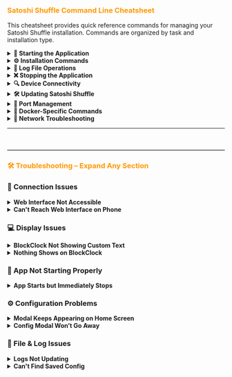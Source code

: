 <h3 style="color: #ff9900;">Satoshi Shuffle Command Line Cheatsheet</h3>

This cheatsheet provides quick reference commands for managing your Satoshi Shuffle installation. Commands are organized by task and installation type.

<details>
<summary><strong>🚀 Starting the Application</strong></summary>

<h3>Using the Start Script (Recommended)</h3>
```bash
# Navigate to your Satoshi Shuffle directory
cd /path/to/satoshi-shuffle

# Make script executable (first time only, on Linux/macOS)
chmod +x start_SatoshiShuffle.sh

# Run the start script
./start_SatoshiShuffle.sh
```

<h3>Standard Python Method</h3>
```bash
# Navigate to your Satoshi Shuffle directory
cd /path/to/satoshi-shuffle

# Start the application
python webapp/blockclock_web.py

# Alternative for Python 3 on some systems
python3 webapp/blockclock_web.py
```

<h3>Run in Background (Keep Running After Terminal Closes)</h3>
```bash
# On macOS/Linux - Keep running after terminal closes
nohup python3 webapp/blockclock_web.py > /dev/null 2>&1 &

# Explanation:
# nohup - Prevents the process from stopping when terminal closes
# > /dev/null - Discards standard output
# 2>&1 - Redirects error messages to standard output
# & - Runs the process in background

# Send output to log file instead of discarding
nohup python3 webapp/blockclock_web.py > logs/webapp.log 2>&1 &

# On Windows
start /b python webapp\blockclock_web.py > nul 2>&1

# Check if background process is running
ps aux | grep blockclock_web.py

# Stop background process
pkill -f blockclock_web.py
```

<h3>Docker Method</h3>
```bash
# Navigate to your Satoshi Shuffle directory
cd /path/to/satoshi-shuffle

# Start the Docker container
docker-compose -f docker/docker-compose.yml up -d
```

</details>

<details>
<summary><strong>⚙️ Installation Commands</strong></summary>

<h3>One-Click Installation</h3>
```bash
# Run the interactive installation script
python install.py

# Install with specific options (check script help)
python install.py --no-docker

# Install and specify a different port
python install.py -p 5002
```

<h3>Docker Installation</h3>
```bash
# Build the Docker image
docker-compose -f docker/docker-compose.yml build

# Build without using cache (for troubleshooting)
docker-compose -f docker/docker-compose.yml build --no-cache
```

<h3>Python Installation</h3>
```bash
# Install dependencies
pip install -r requirements.txt

# Install with specific Python version
python3 -m pip install -r requirements.txt
```

</details>

<details>
<summary><strong>✅ Checking Application Status</strong></summary>

<h3>Process Checking</h3>
```bash
# Check if Python process is running
ps aux | grep blockclock_web.py

# More compact version
pgrep -fl blockclock_web.py

# Check if Docker container is running
docker ps | grep satoshi-shuffle
```

<h3>Service Status</h3>
```bash
# Linux systemd service
sudo systemctl status satoshi-shuffle

# macOS launchd service
launchctl list | grep com.satoshi-shuffle
```

<h3>Web Server Check</h3>
```bash
# Check if web server is responding
curl -I http://localhost:5010
```

</details>

<details>
<summary><strong>📝 Log File Operations</strong></summary>

<h3>Viewing Logs</h3>
```bash
# View last 20 log entries
tail -n 20 logs/blockclock.log

# Follow log in real-time (Ctrl+C to exit)
tail -f logs/blockclock.log

# Search logs for specific text
grep "error" logs/blockclock.log

# View Docker container logs
docker logs satoshi-shuffle

# Follow Docker logs in real-time
docker logs -f satoshi-shuffle
```

<h3>Log Management</h3>
```bash
# Clear log file
echo "" > logs/blockclock.log

# View log archive directory
ls -la logs/archive/

# Check log file size
du -sh logs/blockclock.log
```

</details>

<details>
<summary><strong>❌ Stopping the Application</strong></summary>

<h3>Standard Method</h3>
```bash
# Kill Python process
pkill -f blockclock_web.py

# More forceful termination if needed
pkill -9 -f blockclock_web.py

# Find the process ID and kill it specifically
ps aux | grep blockclock_web.py
kill [PID]  # Replace [PID] with the actual process ID
```

<h3>Docker Method<h3>
```bash
# Stop container but keep it
docker-compose -f docker/docker-compose.yml stop

# Stop and remove container
docker-compose -f docker/docker-compose.yml down
```

<h3>Service Method<h3>
```bash
# Linux systemd
sudo systemctl stop satoshi-shuffle

# macOS launchd
launchctl unload ~/Library/LaunchAgents/com.satoshi-shuffle.plist
```

</details>

<details>
<summary><strong>🔄 Restarting the Application</strong></summary>

<h3>Standard Method</h3>
```bash
# Kill and restart
pkill -f blockclock_web.py
python webapp/blockclock_web.py

# Restart in background (macOS/Linux)
pkill -f blockclock_web.py
nohup python3 webapp/blockclock_web.py > /dev/null 2>&1 &
```

<h3>Docker Method</h3>
```bash
# Restart container
docker-compose -f docker/docker-compose.yml restart

# Full rebuild and restart
docker-compose -f docker/docker-compose.yml up -d --build
```

<h3>Service Method</h3>
```bash
# Linux systemd
sudo systemctl restart satoshi-shuffle

# macOS launchd
launchctl unload ~/Library/LaunchAgents/com.satoshi-shuffle.plist
launchctl load ~/Library/LaunchAgents/com.satoshi-shuffle.plist
```

</details>

<details>
<summary><strong>🔍 Device Connectivity</strong></summary>

<h3>Check Device Reachability</h3>
```bash
# Ping a BlockClock device
ping -c 3 192.168.1.100

# From Docker container
docker exec -it satoshi-shuffle ping -c 3 192.168.1.100
```

<h3>Test BlockClock API</h3>
```bash
# Test device API (displays time)
curl -v http://192.168.1.100/api/show/time

# Test device API (displays custom text)
curl -v http://192.168.1.100/api/show/text/BITCOIN
```

</details>

<details>
<summary><strong>🛠️ Updating Satoshi Shuffle</strong></summary>

<h3>Standard Method</h3>
```bash
# Get latest code
git pull

# Restart application
./start_SatoshiShuffle.sh

# Or restart in background
pkill -f blockclock_web.py
nohup python3 webapp/blockclock_web.py > /dev/null 2>&1 &
```

<h3>Docker Method</h3>
```bash
# Get latest code
git pull

# Rebuild and restart container
docker-compose -f docker/docker-compose.yml up -d --build
```

</details>

<details>
<summary><strong>🔌 Port Management</strong></summary>

<h3>Check Port Usage</h3>
```bash
# Check if port 5010 is in use
lsof -i :5010

# Alternative method
netstat -tuln | grep 5010
```

<h3>Change Port (Python Installation)</h3>
```bash
# Edit the web application file
nano webapp/blockclock_web.py

# Find this line and change port number:
# app.run(debug=False, host='0.0.0.0', port=5010, use_reloader=True)
```

<h3>Change Port (Docker Installation)</h3>
```bash
# Edit docker-compose file
nano docker/docker-compose.yml

# Change port mapping, e.g., from:
# "5010:5010" to "5011:5010"
```

</details>

<details>
<summary><strong>🔒 Service Management</strong></summary>

<h3>Setting Up Service (Linux)</h3>
```bash
# Create systemd service file
sudo nano /etc/systemd/system/satoshi-shuffle.service

# Enable service to start at boot
sudo systemctl enable satoshi-shuffle

# Start service
sudo systemctl start satoshi-shuffle
```

<h3>Setting Up Service (macOS)</h3>
```bash
# Create launchd plist file
nano ~/Library/LaunchAgents/com.satoshi-shuffle.plist

# Load service
launchctl load -w ~/Library/LaunchAgents/com.satoshi-shuffle.plist
```

</details>

<details>
<summary><strong>💻 Screen Session (Alternative to nohup)</strong></summary>
<br/>
<p><em><strong>Using <code>screen</code> is another way to keep applications running after closing your terminal:</strong></em></p>

```bash
# Install screen (if not already installed)
# Ubuntu/Debian
sudo apt install screen
# macOS
brew install screen

# Start a new screen session
screen -S satoshi-shuffle

# Now run your application
python3 webapp/blockclock_web.py

# Detach from screen session (keeps running in background)
# Press Ctrl+A, then D

# List running screen sessions
screen -ls

# Reattach to a running session
screen -r satoshi-shuffle

# Kill a screen session (when attached)
# Press Ctrl+A, then type :quit and press Enter
```

</details>

<details>
<summary><strong>🔏 Docker-Specific Commands</strong></summary>

<h3>Container Management</h3>
```bash
# Enter container shell
docker exec -it satoshi-shuffle /bin/bash

# View container details
docker inspect satoshi-shuffle

# Check container resource usage
docker stats satoshi-shuffle
```

<h3>Docker Volumes</h3>
```bash
# List Docker volumes
docker volume ls

# Check volume details
docker volume inspect satoshi-shuffle_config
```

</details>

<details>
<summary><strong>📡 Network Troubleshooting</strong></summary>

<h3>Network Diagnostics</h3>
```bash
# Check your IP address
ifconfig    # macOS/Linux
ipconfig    # Windows

# Check network route to device
traceroute 192.168.1.100    # macOS/Linux
tracert 192.168.1.100       # Windows

# Check local network devices (if arp is available)
arp -a
```

</details>

<details>
<summary><strong>🧹 Cleanup Operations</strong></summary>

<h3>File Cleanup</h3>
```bash
# Remove log files
rm logs/*.log

# Remove archived logs
rm -rf logs/archive/*
```

<h3>Docker Cleanup</h3>
```bash
# Remove container and images
docker-compose -f docker/docker-compose.yml down --rmi all

# Remove volumes too (CAUTION: Deletes all configuration!)
docker-compose -f docker/docker-compose.yml down -v

# System-wide Docker cleanup
docker system prune
```

</details>

<details>
<summary><strong>📂 Backup and Restore</strong></summary>

<h3>Configuration Backup</h3>
```bash
# Manual backup of config file
cp config/blockclock.conf config/blockclock.conf.backup

# Full directory backup
tar -czvf satoshi-shuffle-backup.tar.gz config/ logs/
```

<h3>Docker Volume Backup</h3>
```bash
# Create a backup container and copy from volume
docker run --rm -v satoshi-shuffle_config:/backup -v $(pwd):/host alpine cp -r /backup /host/config-backup
```
</details>

---

<hr style="margin-top: 3rem; margin-bottom: 1.5rem; border-top: 2px solid #ccc;">

<h3 style="color: #ff9900;">🛠 Troubleshooting – Expand Any Section</h3>

<h3>🔌 Connection Issues</h3>

<details>
<summary><strong>Web Interface Not Accessible</strong></summary>

**Possible Causes:**
- App not running
- Port blocked or already in use
- Incorrect URL or IP address

**Solutions:**
```bash
# Check if app is running
ps aux | grep blockclock_web.py

# Make sure the port (default 5010) is open
lsof -i :5010

# Restart app
pkill -f blockclock_web.py
python3 webapp/blockclock_web.py
```
</details>

<details>
<summary><strong>Can't Reach Web Interface on Phone</strong></summary>

**Possible Causes:**
- Device not on same Wi-Fi
- Using localhost instead of local IP

**Solutions:**
```bash
# Find local IP
hostname -I    # Linux/macOS
ipconfig       # Windows

# Use IP in phone browser, e.g. http://192.168.0.50:5010
```
</details>

<h3>💻 Display Issues</h3>

<details>
<summary><strong>BlockClock Not Showing Custom Text</strong></summary>

**Possible Causes:**
- Wrong IP configured
- BlockClock not refreshing properly
- Not enough custom text items

**Solutions:**
- Double-check device IPs in settings
- Ensure BlockClock is set to refresh every 5 minutes
- Ensure app has at least 1 custom text in list
</details>

<details>
<summary><strong>Nothing Shows on BlockClock</strong></summary>

**Possible Causes:**
- Devices unreachable
- App not pushing data

**Solutions:**
- Check log output
- Use “Send one-time text” to test manual push
</details>

### 🔄 App Not Starting Properly

<details>
<summary><strong>App Starts but Immediately Stops</strong></summary>

**Possible Causes:**
- Port already in use
- Missing dependencies

**Solutions:**
```bash
# Check port usage
lsof -i :5010

# Check for errors in terminal log
tail -n 50 logs/blockclock.log

# Reinstall dependencies
pip install -r requirements.txt
```
</details>

<h3>⚙️ Configuration Problems</h3>

<details>
<summary><strong>Modal Keeps Appearing on Home Screen</strong></summary>

**Reason:**
- Config hasn’t been confirmed yet

**Solution:**
- Go to settings tab
- Click “Settings Are Correct”
</details>

<details>
<summary><strong>Config Modal Won’t Go Away</strong></summary>

**Solution:**
- Clear your browser local storage:
```bash
# In browser DevTools Console
localStorage.removeItem("configConfirmed")
```
</details>

<h3>📁 File & Log Issues</h3>

<details>
<summary><strong>Logs Not Updating</strong></summary>

**Possible Causes:**
- App not running
- File write permission issues

**Solution:**
```bash
# Check log file
tail -f logs/blockclock.log
```
</details>

<details>
<summary><strong>Can't Find Saved Config</strong></summary>

**Check if config file exists:**
```bash
ls -l config/blockclock.conf
```
</details>
